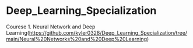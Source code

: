 # Deep_Learning_Specialization

Courese 1. Neural Network and Deep Learning(https://github.com/kyler0328/Deep_Learning_Specialization/tree/main/Neural%20Networks%20and%20Deep%20Learning)
